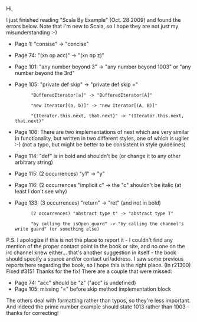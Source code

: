 Hi,

I just finished reading "Scala By Example" (Oct. 28 2009) and found the errors below. Note that I'm new to Scala, so I hope they are not just my misunderstanding :-)

- Page 1: "consise" -> "concise"

- Page 74: "(xn op acc)" -> "(xn op z)"

- Page 101: "any number beyond 3" -> "any number beyond 1003" or "any number beyond the 3rd"

- Page 105: "private def skip" -> "private def skip ="

            "BufferedIterator[a]" -> "BufferedIterator[A]"

            "new Iterator[(a, b)]" -> "new Iterator[(A, B)]"

            "{Iterator.this.next, that.next}" -> "(Iterator.this.next, that.next)"

- Page 106: There are two implementations of next which are very similar in functionality, but written in two different styles, one of which is uglier :-) (not a typo, but might be better to be consistent in style guidelines)

- Page 114: "def" is in bold and shouldn't be (or change it to any other arbitrary string)

- Page 115: (2 occurrences) "y1" -> "y"

- Page 116: (2 occurrences "implicit c" -> the "c" shouldn't be italic (at least I don't see why)

- Page 133: (3 occurrences) "return" -> "ret" (and not in bold)

            (2 occurrences) "abstract type t" -> "abstract type T"

            "by calling the isOpen guard" -> "by calling the channel's write guard" (or something else)


P.S.
I apologize if this is not the place to report it - I couldn't find any mention of the proper contact point in the book or site, and no one on the irc channel knew either... that's another suggestion in itself - the book should specify a source and/or contact url/address. I saw some previous reports here regarding the book, so I hope this is the right place.
(In r21300) Fixed #3151
Thanks for the fix! There are a couple that were missed:

- Page 74: "acc" should be "z" ("acc" is undefined)
- Page 105: missing "=" before skip method implementation block

The others deal with formatting rather than typos, so they're less important. And indeed the prime number example should state 1013 rather than 1003 - thanks for correcting!
